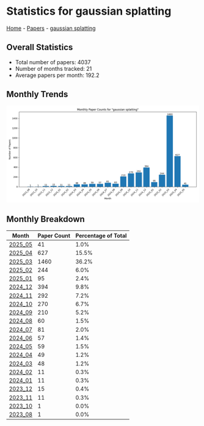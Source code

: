 # Statistics for gaussian splatting

[Home](https://arxcompass.github.io) - [Papers](https://arxcompass.github.io/papers) - [gaussian splatting](https://arxcompass.github.io/papers/gaussian_splatting)

## Overall Statistics

- Total number of papers: 4037
- Number of months tracked: 21
- Average papers per month: 192.2

## Monthly Trends

![Monthly Paper Counts](monthly_stats.png)

## Monthly Breakdown

| Month | Paper Count | Percentage of Total |
| --- | --- | --- |
| [2025_05](./2025_05/papers_1.md) | 41 | 1.0% |
| [2025_04](./2025_04/papers_1.md) | 627 | 15.5% |
| [2025_03](./2025_03/papers_1.md) | 1460 | 36.2% |
| [2025_02](./2025_02/papers_1.md) | 244 | 6.0% |
| [2025_01](./2025_01/papers_1.md) | 95 | 2.4% |
| [2024_12](./2024_12/papers_1.md) | 394 | 9.8% |
| [2024_11](./2024_11/papers_1.md) | 292 | 7.2% |
| [2024_10](./2024_10/papers_1.md) | 270 | 6.7% |
| [2024_09](./2024_09/papers_1.md) | 210 | 5.2% |
| [2024_08](./2024_08/papers_1.md) | 60 | 1.5% |
| [2024_07](./2024_07/papers_1.md) | 81 | 2.0% |
| [2024_06](./2024_06/papers_1.md) | 57 | 1.4% |
| [2024_05](./2024_05/papers_1.md) | 59 | 1.5% |
| [2024_04](./2024_04/papers_1.md) | 49 | 1.2% |
| [2024_03](./2024_03/papers_1.md) | 48 | 1.2% |
| [2024_02](./2024_02/papers_1.md) | 11 | 0.3% |
| [2024_01](./2024_01/papers_1.md) | 11 | 0.3% |
| [2023_12](./2023_12/papers_1.md) | 15 | 0.4% |
| [2023_11](./2023_11/papers_1.md) | 11 | 0.3% |
| [2023_10](./2023_10/papers_1.md) | 1 | 0.0% |
| [2023_08](./2023_08/papers_1.md) | 1 | 0.0% |
